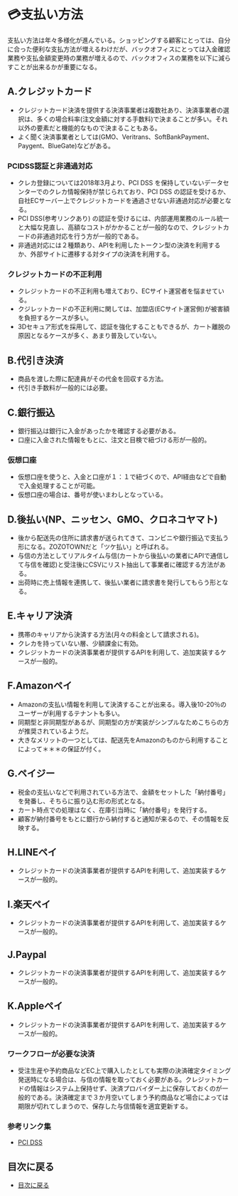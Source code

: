 # :credit_card:支払い方法
支払い方法は年々多様化が進んでいる。ショッピングする顧客にとっては、自分に合った便利な支払方法が増えるわけだが、バックオフィスにとっては入金確認業務や支払金額変更時の業務が増えるので、バックオフィスの業務を以下に減らすことが出来るかが重要になる。

## A.クレジットカード
- クレジットカード決済を提供する決済事業者は複数社あり、決済事業者の選択は、多くの場合料率(注文金額に対する手数料)で決まることが多い。それ以外の要素だと機能的なもので決まることもある。
- よく聞く決済事業者としては(GMO、Veritrans、SoftBankPayment、Paygent、BlueGate)などがある。
### PCIDSS認証と非通過対応
- クレカ登録については2018年3月より、PCI DSS を保持していないデータセンターでのクレカ情報保持が禁じられており、PCI DSS の認証を受けるか、自社ECサーバー上でクレジットカードを通過させない非通過対応が必要となる。
- PCI DSS(参考リンクあり) の認証を受けるには、内部運用業務のルール統一と大幅な見直し、高額なコストがかかることが一般的なので、クレジットカードの非通過対応を行う方が一般的である。
- 非通過対応には２種類あり、APIを利用したトークン型の決済を利用するか、外部サイトに遷移する対タイプの決済を利用する。
### クレジットカードの不正利用
- クレジットカードの不正利用も増えており、ECサイト運営者を悩ませている。
- クジレットカードの不正利用に関しては、加盟店(ECサイト運営側)が被害額を負担するケースが多い。
- 3Dセキュア形式を採用して、認証を強化することもできるが、カート離脱の原因となるケースが多く、あまり普及していない。


## B.代引き決済
- 商品を渡した際に配達員がその代金を回収する方法。
- 代引き手数料が一般的には必要。


## C.銀行振込
- 銀行振込は銀行に入金があったかを確認する必要がある。
- 口座に入金された情報をもとに、注文と目検で紐づける形が一般的。
### 仮想口座
- 仮想口座を使うと、入金と口座が１：１で紐づくので、API経由などで自動で入金処理することが可能。
- 仮想口座の場合は、番号が使いまわしとなっている。


## D.後払い(NP、ニッセン、GMO、クロネコヤマト)
- 後から配送先の住所に請求書が送られてきて、コンビニや銀行振込で支払う形になる。ZOZOTOWNだと「ツケ払い」と呼ばれる。
- 与信の方法としてリアルタイム与信(カートから後払いの業者にAPIで通信して与信を確認)と受注後にCSVにリスト抽出して事業者に確認する方法がある。
- 出荷時に売上情報を連携して、後払い業者に請求書を発行してもらう形となる。


## E.キャリア決済
- 携帯のキャリアから決済する方法(月々の料金として請求される)。
- クレカを持っていない層、少額課金に有効。
- クレジットカードの決済事業者が提供するAPIを利用して、追加実装するケースが一般的。


## F.Amazonペイ
- Amazonの支払い情報を利用して決済することが出来る。導入後10-20％のユーザーが利用するテナントも多い。
- 同期型と非同期型があるが、同期型の方が実装がシンプルなためこちらの方が推奨されているようだ。
- 大きなメリットの一つとしては、配送先をAmazonのものから利用することによって＊＊＊の保証が付く。


## G.ペイジー
- 税金の支払いなどで利用されている方法で、金額をセットした「納付番号」を発番し、そちらに振り込む形の形式となる。
- カート時点での処理はなく、在庫引当時に「納付番号」を発行する。
- 顧客が納付番号をもとに銀行から納付すると通知が来るので、その情報を反映する。


## H.LINEペイ
- クレジットカードの決済事業者が提供するAPIを利用して、追加実装するケースが一般的。


## I.楽天ペイ
- クレジットカードの決済事業者が提供するAPIを利用して、追加実装するケースが一般的。


## J.Paypal
- クレジットカードの決済事業者が提供するAPIを利用して、追加実装するケースが一般的。


## K.Appleペイ
- クレジットカードの決済事業者が提供するAPIを利用して、追加実装するケースが一般的。


### ワークフローが必要な決済
- 受注生産や予約商品などEC上で購入したとしても実際の決済確定タイミング発送時になる場合は、与信の情報を取っておく必要がある。クレジットカードの情報はシステム上保持せず、決済プロバイダー上に保存しておくのが一般的である。決済確定まで３か月空いてしまう予約商品など場合によっては期限が切れてしまうので、保存した与信情報を適宜更新する。


### 参考リンク集
- [PCI DSS](https://github.com/commerble/ecspec/blob/master/Readme.md)


## 目次に戻る
- [目次に戻る](https://github.com/commerble/ecspec/blob/master/Readme.md)
